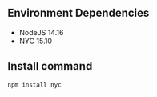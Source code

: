 ## Environment Dependencies

- NodeJS 14.16
- NYC 15.10

## Install command

~~~
npm install nyc
~~~

